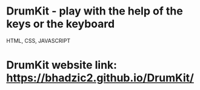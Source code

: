 # DrumKit - play with the help of the keys or the keyboard
HTML, CSS, JAVASCRIPT
# DrumKit website link: https://bhadzic2.github.io/DrumKit/
